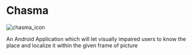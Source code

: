 # Chasma 

![chasma_icon](./app/src/main/res/drawable-xxxhdpi/vision.png )

An Android Application which will let visually impaired users to know the place and localize it within the given frame of picture